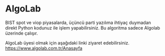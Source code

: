 # AlgoLab

BIST spot ve viop piyasalarda, üçüncü parti yazılıma ihtiyaç duymadan direkt Python kodunuz ile işlem yapabilirsiniz. Bu algoritma sadece Algolab üzerinde çalışır.

AlgoLab üyesi olmak için aşağıdaki linki ziyaret edebilirsiniz.
https://www.algolab.com.tr/Anasayfa
